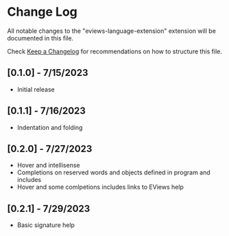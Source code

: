 # Change Log

All notable changes to the "eviews-language-extension" extension will be documented in this file.

Check [Keep a Changelog](http://keepachangelog.com/) for recommendations on how to structure this file.

## [0.1.0] - 7/15/2023

- Initial release

## [0.1.1] - 7/16/2023

- Indentation and folding

## [0.2.0] - 7/27/2023

- Hover and intellisense
- Completions on reserved words and objects defined in program and includes
- Hover and some comlpetions includes links to EViews help

## [0.2.1] - 7/29/2023

 - Basic signature help